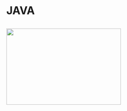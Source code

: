 ﻿# JAVA
<div style="margin: auto;">
  <h2> <img src="https://media.giphy.com/media/H1e1zciZZ8IcDtNU7n/giphy.gif" width="300" height="200"</img>  
    
  </h2>
</div>



